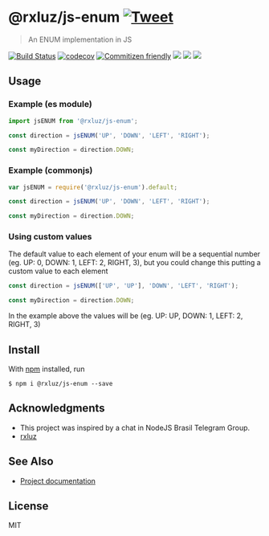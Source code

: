 # @rxluz/js-enum [![Tweet](https://img.shields.io/twitter/url/http/shields.io.svg?style=social)](https://twitter.com/intent/tweet?text=An%20ENUM%20implementation%20in%20JS&url=https://github.com/rxluz/js-enum)

> An ENUM implementation in JS

[![Build Status](https://travis-ci.com/rxluz/js-enum.svg?branch=master)](https://travis-ci.com/rxluz/js-enum)
[![codecov](https://codecov.io/gh/rxluz/js-enum/branch/master/graph/badge.svg)](https://codecov.io/gh/rxluz/js-enum)
[![Commitizen friendly](https://img.shields.io/badge/commitizen-friendly-brightgreen.svg)](http://commitizen.github.io/cz-cli/)
![](https://img.shields.io/bundlephobia/min/@rxluz/js-enum.svg?style=flat)
![](https://img.shields.io/npm/v/@rxluz/js-enum.svg?style=flat)
![](https://img.shields.io/npm/l/@rxluz/js-enum.svg?style=flat)

## Usage

### Example (es module)

```js
import jsENUM from '@rxluz/js-enum';

const direction = jsENUM('UP', 'DOWN', 'LEFT', 'RIGHT');

const myDirection = direction.DOWN;
```

### Example (commonjs)

```js
var jsENUM = require('@rxluz/js-enum').default;

const direction = jsENUM('UP', 'DOWN', 'LEFT', 'RIGHT');

const myDirection = direction.DOWN;
```

### Using custom values

The default value to each element of your enum will be a sequential number (eg. UP: 0, DOWN: 1, LEFT: 2, RIGHT, 3), but you could change this putting a custom value to each element

```js
const direction = jsENUM(['UP', 'UP'], 'DOWN', 'LEFT', 'RIGHT');

const myDirection = direction.DOWN;
```

In the example above the values will be (eg. UP: UP, DOWN: 1, LEFT: 2, RIGHT, 3)

## Install

With [npm](https://npmjs.org/) installed, run

```
$ npm i @rxluz/js-enum --save
```

## Acknowledgments

- This project was inspired by a chat in NodeJS Brasil Telegram Group.
- [rxluz](https://github.com/rxluz)

## See Also

- [Project documentation](https://rxluz.github.io/js-enum/)

## License

MIT
